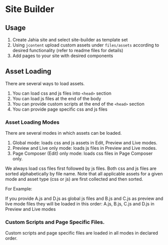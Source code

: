 # Site Builder

## Usage

1. Create Jahia site and select site-builder as template set
2. Using `jcontent` upload custom assets under `files/assets` according to desired functionality (refer to readme files for details)
3. Add pages to your site with desired components

## Asset Loading

There are several ways to load assets.

1. You can load css and js files into `<head>` section
2. You can load js files at the end of the body
3. You can provide custom scripts at the end of the `<head>` section
4. You can provide page specific css and js files

### Asset Loading Modes

There are several modes in which assets can be loaded.

1. Global mode: loads css and js assets in Edit, Preview and Live modes.
2. Preview and Live only mode: loads js files in Preview and Live modes.
3. Page Composer (Edit) only mode: loads css files in Page Composer only.

We always load css files first followed by js files. Both css and js files are sorted alphabetically by file name. Note 
that all applicable assets for a given mode and asset type (css or js) are first collected and then sorted.

For Example:

If you provide A.js and D.js as global js files and B.js and C.js as preview and live mode files they will be loaded in 
this order: A.js, B.js, C.js and D.js in Preview and Live modes  

### Custom Scripts and Page Specific Files.

Custom scripts and page specific files are loaded in all modes in declared order.
